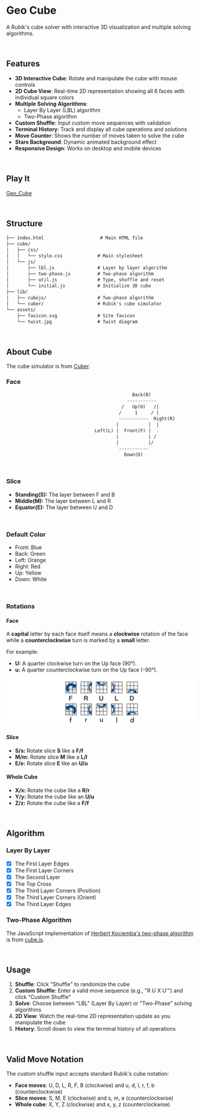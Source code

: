 # Geo Cube

A Rubik's cube solver with interactive 3D visualization and multiple solving algorithms.

&nbsp;

## Features

- **3D Interactive Cube**: Rotate and manipulate the cube with mouse controls
- **2D Cube View**: Real-time 2D representation showing all 6 faces with individual square colors
- **Multiple Solving Algorithms**: 
  - Layer By Layer (LBL) algorithm
  - Two-Phase algorithm
- **Custom Shuffle**: Input custom move sequences with validation
- **Terminal History**: Track and display all cube operations and solutions
- **Move Counter**: Shows the number of moves taken to solve the cube
- **Stars Background**: Dynamic animated background effect
- **Responsive Design**: Works on desktop and mobile devices

&nbsp;

## Play It

[Geo_Cube](https://hijackyu04.github.io/Rubix_cube/)

&nbsp;

## Structure

```
├── index.html                     # Main HTML file
├── cube/
│   ├── css/
│   │   └── style.css             # Main stylesheet
│   └── js/
│       ├── lbl.js                # Layer by layer algorithm
│       ├── two-phase.js          # Two-phase algorithm
│       ├── util.js               # Type, shuffle and reset
│       └── initial.js            # Initialize 3D cube
├── lib/
│   ├── cubejs/                   # Two-phase algorithm
│   └── cuber/                    # Rubik's cube simulator
└── assets/
    ├── favicon.svg               # Site favicon
    └── twist.jpg                 # Twist diagram
```

&nbsp;

## About Cube

The cube simulator is from [Cuber](https://github.com/marklundin/cube).

### Face

```
                                               Back(B)
                                             -----------
                                           /   Up(U)   /|
                                          /     1     / |
                                          -----------  Right(R)
                                         |           |  |
                                 Left(L) |  Front(F) |  .
                                         |           | /
                                         |           |/
                                          -----------
                                            Down(D)
```

&nbsp;

### Slice

- **Standing(S):** The layer between F and B
- **Middle(M):** The layer between L and R
- **Equator(E):** The layer between U and D

&nbsp;

### Default Color

- Front: Blue
- Back: Green
- Left: Orange
- Right: Red
- Up: Yellow
- Down: White

&nbsp;

### Rotations

#### Face

A **capital** letter by each face itself means a **clockwise** rotation of the face while a **counterclockwise** turn is marked by a **small** letter.

For example:

- **U:** A quarter clockwise turn on the Up face (90°).
- **u:** A quarter counterclockwise turn on the Up face (-90°).

![twist](assets/twist.jpg)

#### Slice

- **S/s:** Rotate slice **S** like a **F/f**
- **M/m:** Rotate slice **M** like a **L/l**
- **E/e:** Rotate slice **E** like an **U/u**

#### Whole Cube

- **X/x:** Rotate the cube like a **R/r**
- **Y/y:** Rotate the cube like an **U/u**
- **Z/z:** Rotate the cube like a **F/f**

&nbsp;

## Algorithm

### Layer By Layer

- [x] The First Layer Edges
- [x] The First Layer Corners
- [x] The Second Layer
- [x] The Top Cross
- [x] The Third Layer Corners (Position)
- [x] The Third Layer Corners (Orient)
- [x] The Third Layer Edges

### Two-Phase Algorithm

The JavaScript implementation of [Herbert Kociemba's two-phase algorithm](http://kociemba.org/cube.htm) is from [cube.js](https://github.com/ldez/cubejs).

&nbsp;

## Usage

1. **Shuffle**: Click "Shuffle" to randomize the cube
2. **Custom Shuffle**: Enter a valid move sequence (e.g., "R U X U'") and click "Custom Shuffle"
3. **Solve**: Choose between "LBL" (Layer By Layer) or "Two-Phase" solving algorithms
4. **2D View**: Watch the real-time 2D representation update as you manipulate the cube
5. **History**: Scroll down to view the terminal history of all operations

&nbsp;

## Valid Move Notation

The custom shuffle input accepts standard Rubik's cube notation:
- **Face moves**: U, D, L, R, F, B (clockwise) and u, d, l, r, f, b (counterclockwise)
- **Slice moves**: S, M, E (clockwise) and s, m, e (counterclockwise)
- **Whole cube**: X, Y, Z (clockwise) and x, y, z (counterclockwise)

